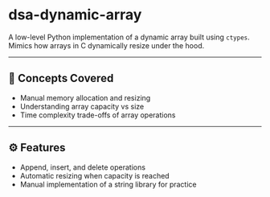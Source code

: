 # dsa-dynamic-array

A low-level Python implementation of a dynamic array built using `ctypes`.  
Mimics how arrays in C dynamically resize under the hood.

---

## 🧠 Concepts Covered
- Manual memory allocation and resizing
- Understanding array capacity vs size
- Time complexity trade-offs of array operations

---

## ⚙️ Features
- Append, insert, and delete operations
- Automatic resizing when capacity is reached
- Manual implementation of a string library for practice

